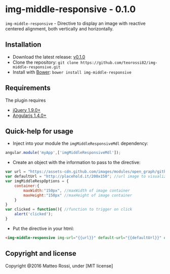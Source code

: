 # img-middle-responsive - 0.1.0

`img-middle-responsive` - Directive to display an image with reactive centered alignment, both vertically and horizontally.

## Installation
* Download the latest release: [v0.1.0](https://github.com/teorossi82/img-middle-responsive/archive/master.zip)
* Clone the repository: `git clone https://github.com/teorossi82/img-middle-responsive.git`
* Install with [Bower](http://bower.io): `bower install img-middle-responsive`


## Requirements
The plugin requires
* [jQuery 1.9.0+](http://jquery.com)
* [Angularjs 1.4.0+](https://angularjs.org/)


## Quick-help for usage
* Inject into your module the `imgMiddleResponsiveMdl` dependency:

```javascript
angular.module('myApp',['imgMiddleResponsiveMdl']);
``` 

* Create an object with the information to pass to the directive:

```javascript
var url = "https://assets-cdn.github.com/images/modules/open_graph/github-octocat.png"; //url image to visualize
var defaultUrl = "http://placehold.it/200x150"; //url image to visualize if master image is not found
var imgMiddleRespOptions = {
    container:{
        maxWidth:"150px", //maxWidth of image container
        maxHeight:"150px" //maxHeight of image container
    }
}
var clicked = function(){ //function to trigger on click
    alert('clicked');
}
```

* Put the directive in your html:

```html
<img-middle-responsive img-url="{{url}}" default-url="{{defaultUrl}}" options="imgMiddleRespOptions" click-action="clicked()"></img-middle-responsive>
```

## Copyright and license
Copyright @2016 Matteo Rossi, under [MIT license]